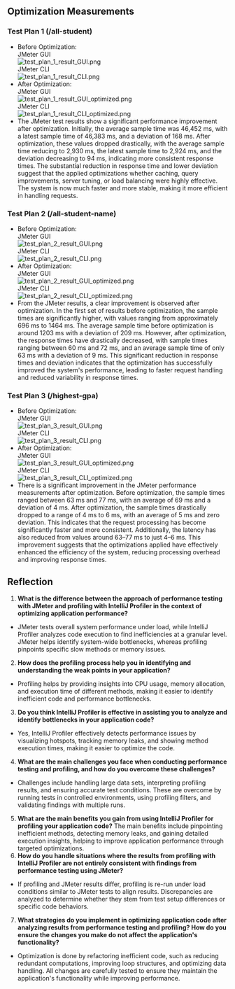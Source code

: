 ## Optimization Measurements  
### Test Plan 1 (/all-student)
* Before Optimization:  
  JMeter GUI  
  ![test_plan_1_result_GUI.png](optimization/result/test_plan_1_result_GUI.png)  
  JMeter CLI  
  ![test_plan_1_result_CLI.png](optimization/result/test_plan_1_result_CLI.png)  
* After Optimization:  
  JMeter GUI  
  ![test_plan_1_result_GUI_optimized.png](optimization/result/test_plan_1_result_GUI_optimized.png)  
  JMeter CLI  
  ![test_plan_1_result_CLI_optimized.png](optimization/result/test_plan_1_result_CLI_optimized.png)  
* The JMeter test results show a significant performance improvement after optimization. Initially, the average sample time was 46,452 ms, with a latest sample time of 46,383 ms, and a deviation of 168 ms. After optimization, these values dropped drastically, with the average sample time reducing to 2,930 ms, the latest sample time to 2,924 ms, and the deviation decreasing to 94 ms, indicating more consistent response times. The substantial reduction in response time and lower deviation suggest that the applied optimizations whether caching, query improvements, server tuning, or load balancing were highly effective. The system is now much faster and more stable, making it more efficient in handling requests.

### Test Plan 2 (/all-student-name)
* Before Optimization:  
  JMeter GUI  
  ![test_plan_2_result_GUI.png](optimization/result/test_plan_2_result_GUI.png)  
  JMeter CLI  
  ![test_plan_2_result_CLI.png](optimization/result/test_plan_2_result_CLI.png)  
* After Optimization:  
  JMeter GUI  
  ![test_plan_2_result_GUI_optimized.png](optimization/result/test_plan_2_result_GUI_optimized.png)  
  JMeter CLI  
  ![test_plan_2_result_CLI_optimized.png](optimization/result/test_plan_2_result_CLI_optimized.png)  
* From the JMeter results, a clear improvement is observed after optimization. In the first set of results before optimization, the sample times are significantly higher, with values ranging from approximately 696 ms to 1464 ms. The average sample time before optimization is around 1203 ms with a deviation of 209 ms. However, after optimization, the response times have drastically decreased, with sample times ranging between 60 ms and 72 ms, and an average sample time of only 63 ms with a deviation of 9 ms. This significant reduction in response times and deviation indicates that the optimization has successfully improved the system's performance, leading to faster request handling and reduced variability in response times.

### Test Plan 3 (/highest-gpa)
* Before Optimization:  
  JMeter GUI  
  ![test_plan_3_result_GUI.png](optimization/result/test_plan_3_result_GUI.png)  
  JMeter CLI  
  ![test_plan_3_result_CLI.png](optimization/result/test_plan_3_result_CLI.png)  
* After Optimization:  
  JMeter GUI  
  ![test_plan_3_result_GUI_optimized.png](optimization/result/test_plan_3_result_GUI_optimized.png)  
  JMeter CLI  
  ![test_plan_3_result_CLI_optimized.png](optimization/result/test_plan_3_result_CLI_optimized.png)  
* There is a significant improvement in the JMeter performance measurements after optimization. Before optimization, the sample times ranged between 63 ms and 77 ms, with an average of 69 ms and a deviation of 4 ms. After optimization, the sample times drastically dropped to a range of 4 ms to 6 ms, with an average of 5 ms and zero deviation. This indicates that the request processing has become significantly faster and more consistent. Additionally, the latency has also reduced from values around 63–77 ms to just 4–6 ms. This improvement suggests that the optimizations applied have effectively enhanced the efficiency of the system, reducing processing overhead and improving response times.

## Reflection
1. **What is the difference between the approach of performance testing with JMeter and profiling with IntelliJ Profiler in the context of optimizing application performance?**
* JMeter tests overall system performance under load, while IntelliJ Profiler analyzes code execution to find inefficiencies at a granular level. JMeter helps identify system-wide bottlenecks, whereas profiling pinpoints specific slow methods or memory issues.  
2. **How does the profiling process help you in identifying and understanding the weak points in your application?**
* Profiling helps by providing insights into CPU usage, memory allocation, and execution time of different methods, making it easier to identify inefficient code and performance bottlenecks.
3. **Do you think IntelliJ Profiler is effective in assisting you to analyze and identify bottlenecks in your application code?**
* Yes, IntelliJ Profiler effectively detects performance issues by visualizing hotspots, tracking memory leaks, and showing method execution times, making it easier to optimize the code.
4. **What are the main challenges you face when conducting performance testing and profiling, and how do you overcome these challenges?**
* Challenges include handling large data sets, interpreting profiling results, and ensuring accurate test conditions. These are overcome by running tests in controlled environments, using profiling filters, and validating findings with multiple runs.
5. **What are the main benefits you gain from using IntelliJ Profiler for profiling your application code?**
The main benefits include pinpointing inefficient methods, detecting memory leaks, and gaining detailed execution insights, helping to improve application performance through targeted optimizations.
6. **How do you handle situations where the results from profiling with IntelliJ Profiler are not entirely consistent with findings from performance testing using JMeter?**
* If profiling and JMeter results differ, profiling is re-run under load conditions similar to JMeter tests to align results. Discrepancies are analyzed to determine whether they stem from test setup differences or specific code behaviors.
7. **What strategies do you implement in optimizing application code after analyzing results from performance testing and profiling? How do you ensure the changes you make do not affect the application's functionality?**
* Optimization is done by refactoring inefficient code, such as reducing redundant computations, improving loop structures, and optimizing data handling. All changes are carefully tested to ensure they maintain the application's functionality while improving performance.